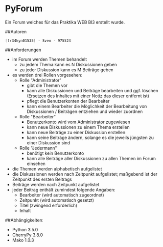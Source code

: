 # PyForum
Ein Forum welches für das Praktika WEB BI3 erstellt wurde.

##Autoren

    [fr34kyn01535] - Sven - 975524

##Anforderungen
* im Forum werden Themen behandelt
  * zu jedem Thema kann es N Diskussionen geben
  * zu jeder Diskussion kann es M Beiträge geben
* es werden drei Rollen vorgesehen:
  * Rolle "Administrator"
    * gibt die Themen vor
    * kann alle Diskussionen und Beiträge bearbeiten und ggf. löschen (Ersetzen des Inhaltes mit einer Notiz das dieser entfernt ist)
    * pflegt die Benutzerkonten der Bearbeiter
    * kann einem Bearbeiter die Möglichkeit der Bearbeitung von Diskussionen / Beiträgen entziehen und wieder zuordnen
  * Rolle "Bearbeiter"
    * Benutzerkonto wird vom Administrator zugewiesen
    * kann neue Diskussionen zu einem Thema erstellen
    * kann neue Beiträge zu einer Diskussion erstellen
    * kann seine Beiträge ändern, solange es die jeweils jüngsten zu einer Diskussion sind
  * Rolle "Jedermann"
    * benötigt kein Benutzerkonto
    * kann alle Beiträge aller Diskussionen zu allen Themen im Forum einsehen
* die Themen werden alphabetisch aufgelistet
* die Diskussionen werden nach Zeitpunkt aufgelistet; maßgebend ist der Zeitpunkt des ersten Beitrags
* Beiträge werden nach Zeitpunkt aufgelistet
* jeder Beitrag enthält zumindest folgende Angaben:
  * Bearbeiter (wird automatisch zugeordnet)
  * Zeitpunkt (wird automatisch gesetzt)
  * Titel (zwingend erforderlich)
  * Inhalt


##Abhängigkeiten:
* Python 3.5.0
* CherryPy 3.8.0
* Mako 1.0.3

